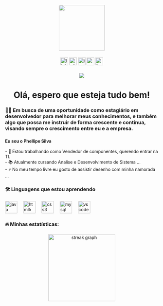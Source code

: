 <div align="center">
  <img height="150" src="https://media.giphy.com/media/v1.Y2lkPTc5MGI3NjExbzV4MnkxMmluNm5hMWJhNHpyb3ljYzZjc2N5eXpmaDRjamNlZnd3OCZlcD12MV9naWZzX3NlYXJjaCZjdD1n/GY6Zmupsc3ilQbsjbL/giphy.gif"  />
</div>

###

<div align="center">
  <img src="https://img.shields.io/static/v1?message=LinkedIn&logo=linkedin&label=&color=0077B5&logoColor=white&labelColor=&style=for-the-badge" height="25" alt="linkedin logo"  />
  <img src="https://img.shields.io/static/v1?message=Whatsapp&logo=whatsapp&label=&color=25D366&logoColor=white&labelColor=&style=for-the-badge" height="25" alt="whatsapp logo"  />
 <img src="https://img.shields.io/static/v1?message=Instagram&logo=instagram&label=&color=E4405F&logoColor=white&labelColor=&style=for-the-badge" height="25" alt="instagram logo"  />
  <img src="https://img.shields.io/static/v1?message=Gmail&logo=gmail&label=&color=D14836&logoColor=white&labelColor=&style=for-the-badge" height="25" alt="gmail logo"  />
  <img src="https://img.shields.io/static/v1?message=Facebook&logo=facebook&label=&color=1877F2&logoColor=white&labelColor=&style=for-the-badge" height="25" alt="facebook logo"  />
</div>

###

<div align="center">
  <img src="https://visitor-badge.laobi.icu/badge?page_id=PhellipSilva.PhellipSilva&"  />
</div>

###

<h1 align="center">Olá, espero que esteja tudo bem!</h1>

###

<h3 align="left">👩‍💻  Em busca de uma oportunidade como estagiário em desenvolvedor para melhorar meus conhecimentos, e também algo que possa me instruir de forma crescente e contínua, visando sempre o crescimento entre eu e a empresa.</h3>

###

<p align="left"><b>Eu sou o Phellipe Silva</b><br><br>- 🔭 Estou trabalhando como Vendedor de componentes, querendo entrar na TI.<br>- 📚 Atualmente cursando Analise e Desenvolvimento de Sistema ...<br>- ⚡ No meu tempo livre eu gosto de assistir desenho com minha namorada ...</p>

###

<h3 align="left">🛠 Linguagens que estou aprendendo</h3>

###

<div align="left">
  
  <img src="https://cdn.jsdelivr.net/gh/devicons/devicon/icons/java/java-original.svg" height="40" alt="java logo"  /></a>
  <img width="12" />
  <img src="https://cdn.jsdelivr.net/gh/devicons/devicon/icons/html5/html5-original.svg" height="40" alt="html5 logo"  />
  <img width="12" />
  <img src="https://cdn.jsdelivr.net/gh/devicons/devicon/icons/css3/css3-original.svg" height="40" alt="css3 logo"  />
  <img width="12" />
  <img src="https://cdn.jsdelivr.net/gh/devicons/devicon/icons/mysql/mysql-original.svg" height="40" alt="mysql logo"  />
  <img width="12" />
  <img src="https://cdn.jsdelivr.net/gh/devicons/devicon/icons/vscode/vscode-original.svg" height="40" alt="vscode logo"  />
</div>

###

<h3 align="left">🔥   Minhas estatísticas:</h3>

###

<div align="center">
  <img src="https://streak-stats.demolab.com?user=PhellipSilva&locale=en&mode=daily&theme=dark&hide_border=false&border_radius=5&order=3" height="220" alt="streak graph"  />
</div>

###
